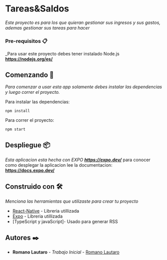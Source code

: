 # Tareas&Saldos

_Este proyecto es para los que quieran gestionar sus ingresos y sus gastos, ademas gestionar sus tareas para hacer_

### Pre-requisitos 📋

_Para usar este proyecto debes tener instalado Node.js **https://nodejs.org/es/**

## Comenzando 🚀

_Para comenzar a usar esta app solamente debes instalar las dependencias y luego correr el proyecto._

Para instalar las dependencias:
```
npm install
```

Para correr el proyecto:
```
npm start
```

## Despliegue 📦

_Esta aplicacion esta hecha con EXPO **https://expo.dev/**_
para conocer como desplegar la aplicacion lee la documentacion: **https://docs.expo.dev/**

## Construido con 🛠️

_Menciona las herramientas que utilizaste para crear tu proyecto_

* [React-Native](http://www.dropwizard.io/1.0.2/docs/) - Libreria utillizada
* [Expo](https://docs.expo.dev/) - Libreria utillizada
* [TypeScript y javaScript]- Usado para generar RSS

## Autores ✒️

* **Romano Lautaro** - *Trabajo Inicial* - [Romano Lautaro](https://github.com/LautaroRomano)
